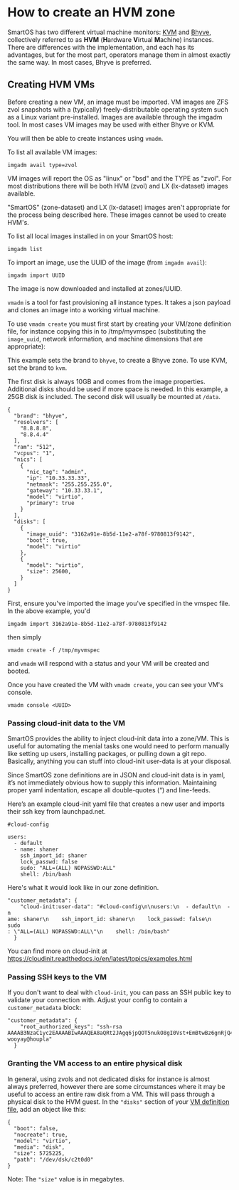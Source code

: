 # How to create an HVM zone

SmartOS has two different virtual machine monitors: [KVM](kvm.md) and
[Bhyve](bhyve.md), collectively referred to as **HVM**
(**H**ardware **V**irtual **M**achine) instances. There are differences with
the implementation, and each has its advantages, but for the most part,
operators manage them in almost exactly the same way. In most cases, Bhyve is
preferred.

## Creating HVM VMs

Before creating a new VM, an image must be imported.
VM images are ZFS zvol snapshots with a (typically)
freely-distributable operating system such as a Linux variant
pre-installed. Images are available through the imgadm tool. In most cases
VM images may be used with either Bhyve or KVM.

You will then be able to create instances using `vmadm`.

To list all available VM images:

    imgadm avail type=zvol

VM images will report the OS as "linux" or "bsd" and the TYPE as "zvol".
For most distributions there will be both HVM (zvol) and LX (lx-dataset) images
available.

"SmartOS" (zone-dataset) and LX (lx-dataset) images aren't appropriate for the
process being described here. These images cannot be used to create HVM's.

To list all local images installed in on your SmartOS host:

    imgadm list

To import an image, use the UUID of the image (from `imgadm avail`):

    imgadm import UUID

The image is now downloaded and installed at zones/UUID.

`vmadm` is a tool for fast provisioning all instance types. It
takes a json payload and clones an image into a working virtual machine.

To use `vmadm create` you must first start by creating your VM/zone
definition file, for instance copying this in to /tmp/myvmspec
(substituting the `image_uuid`, network information, and machine
dimensions that are appropriate):

This example sets the brand to `bhyve`, to create a Bhyve zone. To use
KVM, set the brand to `kvm`.

The first disk is always 10GB and comes from the image properties. Additional
disks should be used if more space is needed. In this example, a 25GB disk
is included. The second disk will usually be mounted at `/data`.

    {
      "brand": "bhyve",
      "resolvers": [
        "8.8.8.8",
        "8.8.4.4"
      ],
      "ram": "512",
      "vcpus": "1",
      "nics": [
        {
          "nic_tag": "admin",
          "ip": "10.33.33.33",
          "netmask": "255.255.255.0",
          "gateway": "10.33.33.1",
          "model": "virtio",
          "primary": true
        }
      ],
      "disks": [
        {
          "image_uuid": "3162a91e-8b5d-11e2-a78f-9780813f9142",
          "boot": true,
          "model": "virtio"
        },
        {
          "model": "virtio",
          "size": 25600,
        }
      ]
    }

First, ensure you've imported the image you've specified in the vmspec
file. In the above example, you'd

    imgadm import 3162a91e-8b5d-11e2-a78f-9780813f9142

then simply

    vmadm create -f /tmp/myvmspec

and `vmadm` will respond with a status and your VM will be created and
booted.

Once you have created the VM with `vmadm create`, you can see your VM's
console.

    vmadm console <UUID>

<!--
For KVM, there is also a vnc server port available for each zone.

    # vmadm info <UUID> vnc
    {
      "vnc": {
        "host": "10.0.1.152",
        "port": 52922,
        "display": 47022
      }
    }

Connect to that VNC service with your local workstation's VNC viewer.
![VNC Session](attachments/755505/1146943.png)

Be aware that the VNC console service is NOT authenticated, and is intended
to run on a private network. Typically, your SmartOS machine won't have
its primary interface on the internet. Please be aware of what services
you're exposing, and apply firewall rules as necessary.

RealVNC VNC Viewer will crash when connecting unless you set FullColour to
True in the options.  On Windows make sure to go to Options, click Advanced,
go to the Expert tab and set FullColour to True.
-->

### Passing cloud-init data to the VM

SmartOS provides the ability to inject cloud-init data into a zone/VM.
This is useful for automating the menial tasks one would need to perform
manually like setting up users, installing packages, or pulling down a
git repo. Basically, anything you can stuff into cloud-init user-data is
at your disposal.

Since SmartOS zone definitions are in JSON and cloud-init data is in
yaml, it’s not immediately obvious how to supply this information.
Maintaining proper yaml indentation, escape all double-quotes (“) and
line-feeds.

Here’s an example cloud-init yaml file that creates a new user and
imports their ssh key from launchpad.net.

    #cloud-config

    users:
      - default
      - name: shaner
        ssh_import_id: shaner
        lock_passwd: false
        sudo: "ALL=(ALL) NOPASSWD:ALL"
        shell: /bin/bash

Here's what it would look like in our zone definition.

    "customer_metadata": {
        "cloud-init:user-data": "#cloud-config\n\nusers:\n  - default\n  - n
    ame: shaner\n    ssh_import_id: shaner\n    lock_passwd: false\n    sudo
    : \"ALL=(ALL) NOPASSWD:ALL\"\n    shell: /bin/bash"
      }

You can find more on cloud-init at
<https://cloudinit.readthedocs.io/en/latest/topics/examples.html>

### Passing SSH keys to the VM

If you don't want to deal with `cloud-init`, you can pass an SSH
public key to validate your connection with. Adjust your config to
contain a `customer_metadata` block:

<!-- markdownlint-disable line-length -->

    "customer_metadata": {
        "root_authorized_keys": "ssh-rsa AAAAB3NzaC1yc2EAAAABIwAAAQEA8aQRt2JAgq6jpQOT5nukO8gI0Vst+EmBtwBz6gnRjQ4Jw8pERLlMAsa7jxmr5yzRA7Ji8M/kxGLbMHJnINdw/TBP1mCBJ49TjDpobzztGO9icro3337oyvXo5unyPTXIv5pal4hfvl6oZrMW9ghjG3MbIFphAUztzqx8BdwCG31BHUWNBdefRgP7TykD+KyhKrBEa427kAi8VpHU0+M9VBd212mhh8Dcqurq1kC/jLtf6VZDO8tu+XalWAIJcMxN3F3002nFmMLj5qi9EwgRzicndJ3U4PtZrD43GocxlT9M5XKcIXO/rYG4zfrnzXbLKEfabctxPMezGK7iwaOY7w== wooyay@houpla"
      }

<!-- markdownlint-enable line-length -->

### Granting the VM access to an entire physical disk

In general, using zvols and not dedicated disks for instance is almost always
preferred, however there are some circumstances where it may be useful to
access an entire raw disk from a VM. This will pass through a physical disk
to the HVM guest. In the `"disks"` section of your
[VM definition file](#creating-hvm-vms), add an object like this:

    {
      "boot": false,
      "nocreate": true,
      "model": "virtio",
      "media": "disk",
      "size": 5725225,
      "path": "/dev/dsk/c2t0d0"
    }

Note: The `"size"` value is in megabytes.
